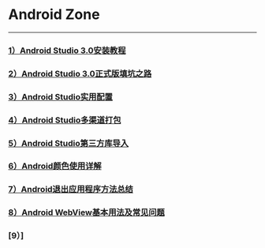 # Android Zone
***
### [1）Android Studio 3.0安装教程](https://www.jianshu.com/p/9e7003242894)
### [2）Android Studio 3.0正式版填坑之路](https://www.jianshu.com/p/9b25087a5d7d)
### [3）Android Studio实用配置](https://www.jianshu.com/p/6c92287ce27a)
### [4）Android Studio多渠道打包](https://www.jianshu.com/p/14d3d3d9803d)
### [5）Android Studio第三方库导入](https://www.jianshu.com/p/b6704aa3b6b6)
### [6）Android颜色使用详解](https://www.jianshu.com/p/3c1fe10aed4f)
### [7）Android退出应用程序方法总结](https://www.jianshu.com/p/1adb4a6b8618)
### [8）Android WebView基本用法及常见问题](https://www.jianshu.com/p/8cad14a66ea5)
### [9）]